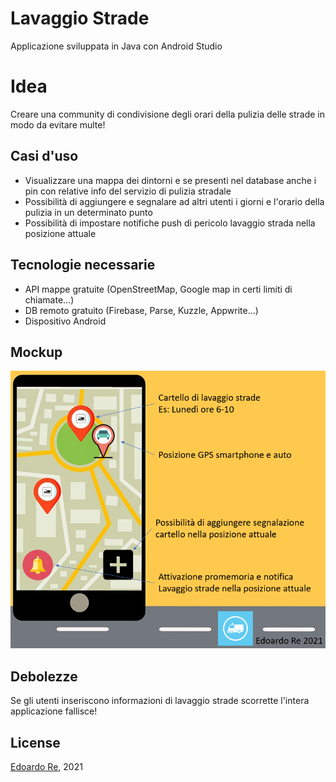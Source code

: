 # Lavaggio Strade
Applicazione sviluppata in Java con Android Studio 

# Idea
Creare una community di condivisione degli orari della pulizia delle strade in modo da evitare multe!

## Casi d'uso
* Visualizzare una mappa dei dintorni e se presenti nel database anche i pin con relative info del servizio di pulizia stradale
* Possibilità di aggiungere e segnalare ad altri utenti i giorni e l'orario della pulizia in un determinato punto
* Possibilità di impostare notifiche push di pericolo lavaggio strada nella posizione attuale

## Tecnologie necessarie
* API mappe gratuite (OpenStreetMap, Google map in certi limiti di chiamate...)
* DB remoto gratuito (Firebase, Parse, Kuzzle, Appwrite...)
* Dispositivo Android

## Mockup
![imm](https://github.com/edoardore/LavaggioStrade/blob/master/mockup.PNG)

## Debolezze
Se gli utenti inseriscono informazioni di lavaggio strade scorrette l'intera applicazione fallisce!

## License
[Edoardo Re](https://github.com/edoardore), 2021
